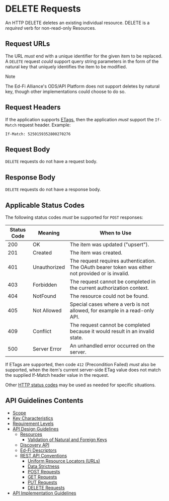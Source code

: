 # DELETE Requests

An HTTP DELETE deletes an existing individual resource. DELETE is a _required_
verb for non-read-only Resources.

## Request URLs

The URL _must_ end with a unique identifier for the given item to be replaced. A
`DELETE` request _could_ support query string parameters in the form of the natural
key that uniquely identifies the item to be modified.

> [!NOTE]
> The Ed-Fi Alliance's ODS/API Platform does not support deletes by natural key,
> though other implementations could choose to do so.

## Request Headers

If the application supports [ETags](./REST-API.md#etags), then the application
_must_ support the `If-Match` request header. Example:

`If-Match: 5250159352800270276`

## Request Body

`DELETE` requests do not have a request body.

## Response Body

`DELETE` requests do not have a response body.

## Applicable Status Codes

The following status codes _must_ be supported for `POST` responses:

| Status Code | Meaning      | When to Use                                                                                        |
| ----------- | ------------ | -------------------------------------------------------------------------------------------------- |
| 200         | OK           | The item was updated ("upsert").                                                                   |
| 201         | Created      | The item was created.                                                                              |
| 401         | Unauthorized | The request requires authentication. The OAuth bearer token was either not provided or is invalid. |
| 403         | Forbidden    | The request cannot be completed in the current authorization context.                              |
| 404         | NotFound     | The resource could not be found.                                                                   |
| 405         | Not Allowed  | Special cases where a verb is not allowed, for example in a read-only API.                         |
| 409         | Conflict     | The request cannot be completed because it would result in an invalid state.                       |
| 500         | Server Error | An unhandled error occurred on the server.                                                         |

If ETags are supported, then code `412` (Precondition Failed) _must_ also be
supported, when the item's current server-side ETag value does not match the
supplied If-Match header value in the request.

Other [HTTP status codes](./REST-API.md#status-codes) may be used as needed for
specific situations.

## API Guidelines Contents

* [Scope](../SCOPE.md)
* [Key Characteristics](../KEY-CHARACTERISTICS.md)
* [Requirement Levels](../REQUIREMENT-LEVELS.md)
* [API Design Guidelines](../API-DESIGN-GUIDELINES/README.md)
  * [Resources](RESOURCES.md)
    * [Validation of Natural and Foreign Keys](./NATURAL-FOREIGN-KEYS.md)
  * [Discovery API](./DISCOVERY-API.md)
  * [Ed-Fi Descriptors](./ED-FI-DESCRIPTORS.md)
  * [REST API Conventions](./REST-API.md)
    * [Uniform Resource Locators (URLs)](./UNIFORM-RESOURCE-LOCATORS.md)
    * [Data Strictness](./DATA-STRICTNESS.md)
    * [POST Requests](./POST-REQUESTS.md)
    * [GET Requests](./GET-REQUESTS.md)
    * [PUT Requests](./PUT-REQUESTS.md)
    * [DELETE Requests](./DELETE-REQUESTS.md)
* [API Implementation Guidelines](../API-IMPLEMENTATION-GUIDELINES/README.md)
